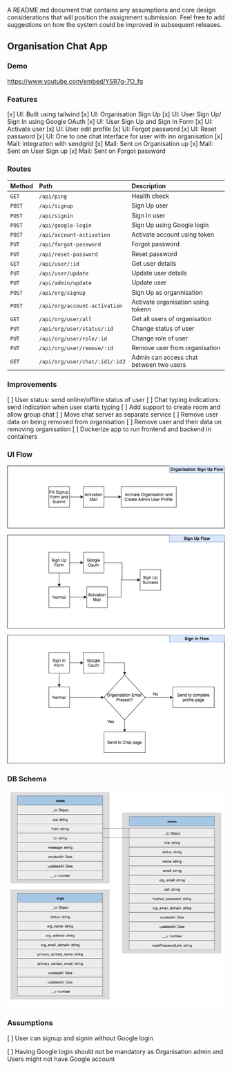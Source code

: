 A README.md document that contains any assumptions and core design considerations that will
position the assignment submission. Feel free to add suggestions on how the system could be
improved in subsequent releases.

## Organisation Chat App

### Demo

https://www.youtube.com/embed/YSR7g-7O_fg

### Features

[x] UI: Built using tailwind
[x] UI: Organisation Sign Up
[x] UI: User Sign Up/ Sign In using Google OAuth
[x] UI: User Sign Up and Sign In Form
[x] UI: Activate user
[x] UI: User edit profile
[x] UI: Forgot password
[x] UI: Reset password
[x] UI: One to one chat interface for user with inn organisation
[x] Mail: integration with sendgrid
[x] Mail: Sent on Organisation up
[x] Mail: Sent on User Sign up
[x] Mail: Sent on Forgot password

### Routes

| Method | Path                           | Description                             |
| :----- | :----------------------------- | :-------------------------------------- |
| `GET`  | `/api/ping`                    | Health check                            |
| `POST` | `/api/signup`                  | Sign Up user                            |
| `POST` | `/api/signin`                  | Sign In user                            |
| `POST` | `/api/google-login`            | Sign Up using Google login              |
| `POST` | `/api/account-activation`      | Activate account using token            |
| `PUT`  | `/api/forgot-password`         | Forgot password                         |
| `PUT`  | `/api/reset-password`          | Reset password                          |
| `GET`  | `/api/user/:id`                | Get user details                        |
| `PUT`  | `/api/user/update`             | Update user details                     |
| `PUT`  | `/api/admin/update`            | Update user                             |
| `POST` | `/api/org/signup`              | Sign Up as organnisation                |
| `POST` | `/api/org/account-activation`  | Activate organisation using tokenn      |
| `GET`  | `/api/org/user/all`            | Get all users of organisation           |
| `PUT`  | `/api/org/user/status/:id`     | Change status of user                   |
| `PUT`  | `/api/org/user/role/:id`       | Change role of user                     |
| `PUT`  | `/api/org/user/remove/:id`     | Remove user from organisation           |
| `GET`  | `/api/org/user/chat/:id1/:id2` | Admin can access chat between two users |

### Improvements

[ ] User status: send online/offline status of user
[ ] Chat typing indicatiors: send indication when user starts typing
[ ] Add support to create room and allow group chat
[ ] Move chat server as separate service
[ ] Remove user data on being removed from organisation
[ ] Remove user and their data on removing organisation
[ ] Dockerize app to run frontend and backend in containers

### UI Flow

![UI Flow](ui-flow.png)

### DB Schema

![DB Schema](schema.png)

### Assumptions

[ ] User can signup and signin without Google login

[ ] Having Google login should not be mandatory as Organisation admin and Users might not have Google account
